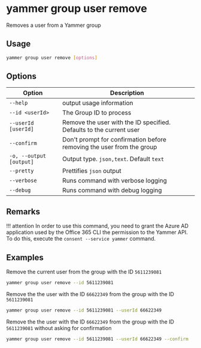 # yammer group user remove

Removes a user from a Yammer group

## Usage

```sh
yammer group user remove [options]
```

## Options

Option|Description
------|-----------
`--help`|output usage information
`--id <userId>`|The Group ID to process
`--userId [userId]`|Remove the user with the ID specified. Defaults to the current user
`--confirm`|Don't prompt for confirmation before removing the user from the group
`-o, --output [output]`|Output type. `json,text`. Default `text`
`--pretty`|Prettifies `json` output
`--verbose`|Runs command with verbose logging
`--debug`|Runs command with debug logging

## Remarks

!!! attention
    In order to use this command, you need to grant the Azure AD application used by the Office 365 CLI the permission to the Yammer API. To do this, execute the `consent --service yammer` command.

## Examples

Remove the current user from the group with the ID `5611239081`

```sh
yammer group user remove --id 5611239081
```

Remove the the user with the ID `66622349` from the group with the ID `5611239081`

```sh
yammer group user remove --id 5611239081 --userId 66622349
```

Remove the the user with the ID `66622349` from the group with the ID `5611239081` without asking for confirmation

```sh
yammer group user remove --id 5611239081 --userId 66622349 --confirm
``` 
